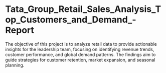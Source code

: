 # Tata_Group_Retail_Sales_Analysis_Top_Customers_and_Demand_-Report
The objective of this project is to analyze retail data to provide actionable insights for the leadership team, focusing on identifying revenue trends, customer performance, and global demand patterns. The findings aim to guide strategies for customer retention, market expansion, and seasonal planning.
